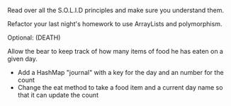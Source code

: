 Read over all the S.O.L.I.D principles and make sure you understand them.

Refactor your last night's homework to use ArrayLists and polymorphism.

Optional: (DEATH)

Allow the bear to keep track of how many items of food he has eaten on a given day.

- Add a HashMap "journal" with a key for the day and an number for the count
- Change the eat method to take a food item and a current day name so that it can update the count 